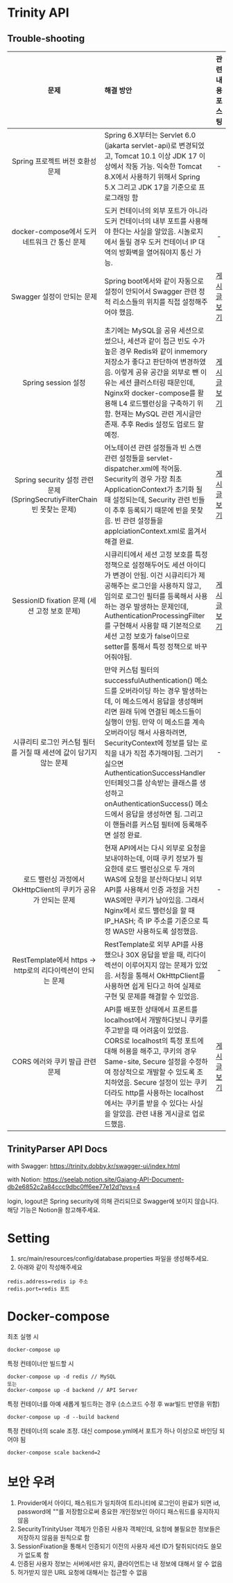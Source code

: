 # Trinity API

## Trouble-shooting
|                              문제                               | 해결 방안                                                                                                                                                                                                                                                                                                                 |                                                                관련 내용 포스팅                                                                 |
|:-------------------------------------------------------------:|:----------------------------------------------------------------------------------------------------------------------------------------------------------------------------------------------------------------------------------------------------------------------------------------------------------------------|:----------------------------------------------------------------------------------------------------------------------------------------:|
|                     Spring 프로젝트 버전 호환성 문제                     | Spring 6.X부터는 Servlet 6.0 (jakarta servlet-api)로 변경되었고, Tomcat 10.1 이상 JDK 17 이상에서 작동 가능. 익숙한 Tomcat 8.X에서 사용하기 위해서 Spring 5.X 그리고 JDK 17을 기준으로 프로그래밍 함                                                                                                                                                               |                                                                    -                                                                     |
|               docker-compose에서 도커 네트워크 간 통신 문제                | 도커 컨테이너의 외부 포트가 아니라 도커 컨테이너의 내부 포트를 사용해야 한다는 사실을 알았음. 시놀로지에서 돌릴 경우 도커 컨테이너 IP 대역의 방화벽을 열어줘야지 통신 가능.                                                                                                                                                                                                                   |                                                                    -                                                                     |
|                      Swagger 설정이 안되는 문제                       | Spring boot에서와 같이 자동으로 설정이 안되어서 Swagger 관련 정적 리소스들의 위치를 직접 설정해주어야 했음.                                                                                                                                                                                                                                                 |                                     [게시글 보기](https://velog.io/@1876060677/Spring-MVC에-Swagger-적용하기)                                      |
|                       Spring session 설정                       | 초기에는 MySQL을 공유 세션으로 썼으나, 세션과 같이 접근 빈도 수가 높은 경우 Redis와 같이 inmemory 저장소가 좋다고 판단하여 변경하였음. 이렇게 공유 공간을 외부로 뺀 이유는 세션 클러스터링 때문인데, Nginx와 docker-compose를 활용해 L4 로드밸런싱을 구축하기 위함. 현재는 MySQL 관련 게시글만 존재. 추후 Redis 설정도 업로드 할 예정.                                                                                                 |                                  [게시글 보기](https://velog.io/@1876060677/Spring-MVC에-Spring-session-추가하기)                                  
| Spring security 설정 관련 문제 (SpringSecrutiyFilterChain 빈 못찾는 문제) | 어노테이션 관련 설정들과 빈 스캔 관련 설정들을 servlet-dispatcher.xml에 적어둠. Security의 경우 가장 최초 ApplicationContext가 초기화 될 때 설정되는데, Security 관련 빈들이 추후 등록되기 때문에 빈을 못찾음. 빈 관련 설정들을 applciationContext.xml로 옮겨서 해결 완료.                                                                                                                        |                                 [게시글 보기](https://velog.io/@1876060677/Spring-API에-Spring-security-적용기-1)                                 |
|              SessionID fixation 문제 (세션 고정 보호 문제)              | 시큐리티에서 세션 고정 보호를 특정 정책으로 설정해두어도 세션 아이디가 변경이 안됨. 이건 시큐리티가 제공해주는 로그인을 사용하지 않고, 임의로 로그인 필터를 등록해서 사용하는 경우 발생하는 문제인데, AuthenticationProcessingFilter를 구현해서 사용할 때 기본적으로 세션 고정 보호가 false이므로 setter를 통해서 특정 정책으로 바꾸어줘야됨.                                                                                                      |                 [게시글 보기](https://velog.io/@1876060677/Spring-API에-Spring-security-적용기-JSON-login-구현-2-Spring-Boot-아닙니다)                  |
|            시큐리티 로그인 커스텀 필터를 거칠 때 세션에 값이 담기지 않는 문제             | 만약 커스텀 필터의 successfulAuthentication() 메소드를 오버라이딩 하는 경우 발생하는데, 이 메소드에서 응답을 생성해버리면 원래 뒤에 연결된 메소드들이 실행이 안됨. 만약 이 메소드를 계속 오버라이딩 해서 사용하려면, SecurityContext에 정보를 담는 로직을 내가 직접 추가해야됨. 그러기 싫으면 AuthenticationSuccessHandler 인터페잇그를 상속받는 클래스를 생성하고 onAuthenticationSuccess() 메소드에서 응답을 생성하면 됨. 그리고 이 핸들러를 커스텀 필터에 등록해주면 설정 완료. |                                                                    -                                                                     |
|           로드 밸런싱 과정에서 OkHttpClient의 쿠키가 공유가 안되는 문제            | 현재 API에서는 다시 외부로 요청을 보내야하는데, 이때 쿠키 정보가 필요한데 로드 밸런싱으로 두 개의 WAS에 요청을 분산하다보니 외부 API를 사용해서 인증 과정을 거친 WAS에만 쿠키가 남아있음. 그래서 Nginx에서 로드 밸런싱을 할 때 IP_HASH; 즉 IP 주소를 기준으로 특정 WAS만 사용하도록 설정했음.                                                                                                                                   |                                                                    -                                                                     |
|         RestTemplate에서 https -> http로의 리다이렉션이 안되는 문제          | RestTemplate로 외부 API를 사용했으나 30X 응답을 받을 때, 리다이렉션이 이루어지지 않는 문제가 있었음. 서칭을 통해서 OkHttpClient를 사용하면 쉽게 된다고 하여 실제로 구현 및 문제를 해결할 수 있었음.                                                                                                                                                                                       |                                                                    -                                                                     |
|                     CORS 에러와 쿠키 발급 관련 문제                      | API를 배포한 상태에서 프론트를 localhost에서 개발하다보니 쿠키를 주고받을 때 어려움이 있었음. CORS로 localhost의 특정 포트에 대해 허용을 해주고, 쿠키의 경우 Same-site, Secure 설정을 수정하여 정상적으로 개발할 수 있도록 조치하였음. Secure 설정이 있는 쿠키더라도 http를 사용하는 localhost에서는 쿠키를 받을 수 있다는 사실을 알았음. 관련 내용 게시글로 업로드했음.                                                                           | [게시글 보기](https://velog.io/@1876060677/Spring-Spring-Security가-적용된-Spring-API에서-CORS과-쿠키-same-site-secure-문제-해결-백엔드에서-테스트-해보는-꿀-Tip도-있어요) |

## TrinityParser API Docs
with Swagger:
https://trinity.dobby.kr/swagger-ui/index.html

with Notion: 
https://seelab.notion.site/Gajang-API-Document-db2e6852c2a84ccc9dbc0ff6ee77e12d?pvs=4

login, logout은 Spring security에 의해 관리되므로 Swagger에 보이지 않습니다. 해당 기능은 Notion을 참고해주세요.

# Setting
1. src/main/resources/config/database.properties 파일을 생성해주세요.
2. 아래와 같이 작성해주세요
```properties
redis.address=redis ip 주소
redis.port=redis 포트
```
# Docker-compose
최초 실행 시
``` shell
docker-compose up
```

특정 컨테이너만 빌드할 시
```shell
docker-compose up -d redis // MySQL
또는
docker-compose up -d backend // API Server
```

특정 컨테이너를 아예 새롭게 빌드하는 경우 (소스코드 수정 후 war빌드 반영을 위함)
```shell
docker-compose up -d --build backend
```

특정 컨테이너의 scale 조정. 대신 compose.yml에서 포트가 하나 이상으로 바인딩 되어야 됨
```shell
docker-compose scale backend=2
```

# 보안 우려
1. Provider에서 아이디, 패스워드가 일치하여 트리니티에 로그인이 완료가 되면 id, password에 ""를 저장함으로써 중요한 개인정보인 아이디 패스워드를 유지하지 않음
2. SecurityTrinityUser 객체가 인증된 사용자 객체인데, 요청에 불필요한 정보들은 저장하지 않음을 원칙으로 함
3. SessionFixation을 통해서 인증되기 이전의 사용자 세션 ID가 탈취되더라도 쓸모가 없도록 함
4. 인증된 사용자 정보는 서버에서만 유지, 클라이언트는 내 정보에 대해서 알 수 없음
5. 허가받지 않은 URL 요청에 대해서는 접근할 수 없음